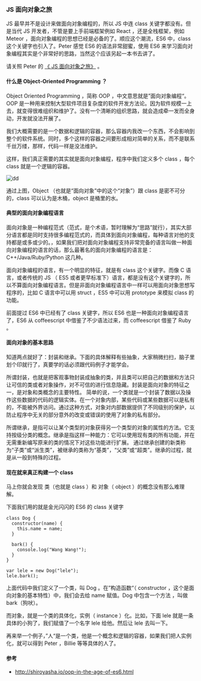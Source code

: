 ### JS 面向对象之旅

JS 最早并不是设计来做面向对象编程的，所以 JS 中连 class 关键字都没有。但是当代 JS 开发者，不管是要上手前端框架例如 React ，还是全栈框架，例如 Meteor ，面向对象编程的思想已经是必备的了。顺应这个潮流，ES6 中，class 这个关键字也引入了。Peter 感觉 ES6 的语法非常甜蜜，使用 ES6 来学习面向对象编程其实是个非常好的思路，当然这个应该另起一本书去讲了。

请关照 Peter 的 [《 JS 面向对象之旅》](http://haoqicat.com/o-o-js) 。

#### 什么是 Object-Oriented Programming ？

Object Oriented Programming ，简称 OOP ，中文意思就是”面向对象编程“。OOP 是一种用来控制大型软件项目复杂度的软件开发方法论。因为软件规模一上去，就变得很难组织和维护了。没有一个清晰的组织思路，就会造成牵一发而全身动，开发就没法开展了。

我们大概需要的是一个数据和逻辑的容器，那么容器内我改一个东西，不会影响到整个的软件系统。同时，多个这样的容器之间要形成相对简单的关系，而不是联系千丝万缕，那样，代码一样是没法维护。

这样，我们真正需要的其实就是面向对象编程，程序中我们定义多个 class ，每个 class 就是一个逻辑的容器。

![dd](http://o6zn1jujz.bkt.clouddn.com/pic15-1-o-o.png)

通过上图，Object （也就是“面向对象”中的这个“对象”）跟 class 是密不可分的，class 可以认为是木桶，object 是桶里的水。

#### 典型的面向对象编程语言

面向对象是一种编程范式（范式，是个术语，暂时理解为“思路”就行），其实大部分语言都是同时支持很多编程范式的，而具体到面向对象编程，每种语言对他的支持都是或多或少的。，如果我们把对面向对象编程支持非常完备的语言叫做一种面向对象编程的语言的话，那么最著名的面向对象编程的语言是：C++/Java/Ruby/Python 这几种。

面向对象编程的语言，有一个明显的特征，就是有 class 这个关键字。而像 C 语言，或者传统的 JS （ ES5 或者更早标准下）语言，都是没有这个关键字的，所以不算面向对象编程语言。但是非面向对象编程语言中一样可以用面向对象思想写程序的，比如 C 语言中可以用 struct ，ES5 中可以用 prototype 来模拟 class 的功能。

前面提过 ES6 中已经有了 class 关键字，所以 ES6 也是一种面向对象编程语言了，ES6 从 coffeescript 中借鉴了不少语法过来，而 coffeescript 借鉴了 Ruby 。

#### 面向对象的基本思路

知道两点就好了：封装和继承。下面的具体解释有些抽象，大家稍微扫扫，脑子里划个印就行了，真要学的话必须跟代码例子才能学会。

所谓封装，也就是把客观事物封装成抽象的类，并且类可以把自己的数据和方法只让可信的类或者对象操作，对不可信的进行信息隐藏。封装是面向对象的特征之一，是对象和类概念的主要特性。 简单的说，一个类就是一个封装了数据以及操作这些数据的代码的逻辑实体。在一个对象内部，某些代码或某些数据可以是私有的，不能被外界访问。通过这种方式，对象对内部数据提供了不同级别的保护，以防止程序中无关的部分意外的改变或错误的使用了对象的私有部分。

所谓继承，是指可以让某个类型的对象获得另一个类型的对象的属性的方法。它支持按级分类的概念。继承是指这样一种能力：它可以使用现有类的所有功能，并在无需重新编写原来的类的情况下对这些功能进行扩展。 通过继承创建的新类称为“子类”或“派生类”，被继承的类称为“基类”，“父类”或“超类”。继承的过程，就是从一般到特殊的过程。

#### 现在就来真正构建一个 class

马上你就会发现 类（也就是 class ）和 对象（ object ）的概念没有那么难理解。

下面我们用的就是金光闪闪的 ES6 的 class 关键字

```
class Dog {
  constructor(name) {
    this.name = name;
  }

  bark() {
    console.log("Wang Wang!");
  }
}

var lele = new Dog("lele");
lele.bark();

```
上面代码中我们定义了一个类，叫 Dog 。在”构造函数“（ constructor ，这个是面向对象的基本特性）中，我们会去给 name 赋值。Dog 中包含一个方法 ，叫做 bark（狗吠）。

而对象，就是一个类的具体化，实例（ instance ）化。比如，下面 lele 就是一条具体的小狗了，我们赋值了一个名字 lele 给他。然后让 lele 去叫一下。

再来举一个例子，”人“是一个类，他是一个概念和逻辑的容器，如果我们把人实例化，就可以得到 Peter ，Billie 等等具体的人了。

#### 参考

* http://shiroyasha.io/oop-in-the-age-of-es6.html
